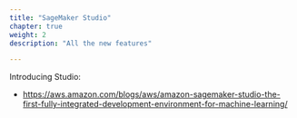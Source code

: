 ```yaml
---
title: "SageMaker Studio"
chapter: true
weight: 2
description: "All the new features"

---
```


Introducing Studio:
- https://aws.amazon.com/blogs/aws/amazon-sagemaker-studio-the-first-fully-integrated-development-environment-for-machine-learning/ 

